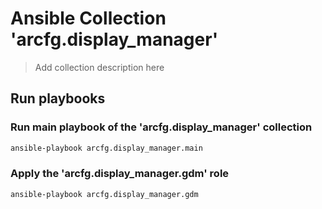 # Ansible Collection 'arcfg.display_manager'

> Add collection description here

## Run playbooks

### Run main playbook of the 'arcfg.display_manager' collection

```sh
ansible-playbook arcfg.display_manager.main
```

### Apply the 'arcfg.display_manager.gdm' role

```sh
ansible-playbook arcfg.display_manager.gdm
```
